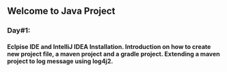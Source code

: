 ## Welcome to Java Project
### Day#1: 
#### Eclpise IDE and IntelliJ IDEA Installation. Introduction on how to create new project file, a maven project and a gradle project. Extending a maven project to log message using log4j2.
